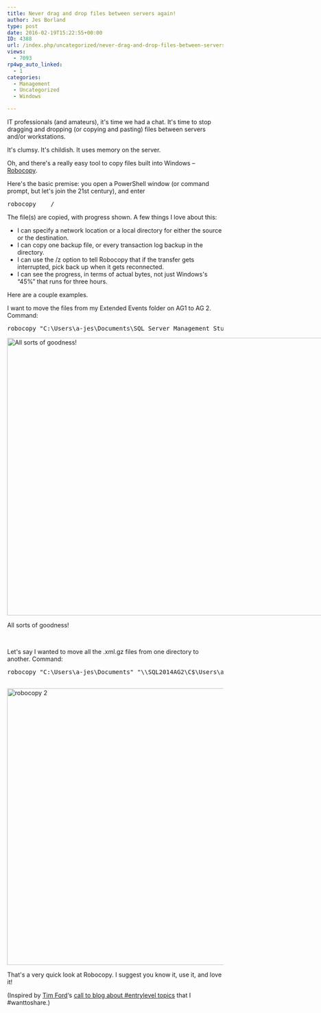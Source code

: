 ```yaml
---
title: Never drag and drop files between servers again!
author: Jes Borland
type: post
date: 2016-02-19T15:22:55+00:00
ID: 4388
url: /index.php/uncategorized/never-drag-and-drop-files-between-servers-again/
views:
  - 7093
rp4wp_auto_linked:
  - 1
categories:
  - Management
  - Uncategorized
  - Windows

---
```

IT professionals (and amateurs), it's time we had a chat. It's time to stop dragging and dropping (or copying and pasting) files between servers and/or workstations.

It's clumsy. It's childish. It uses memory on the server.

Oh, and there's a really easy tool to copy files built into Windows &#8211; <a href="https://technet.microsoft.com/en-us/library/cc733145.aspx" target="_blank">Robocopy</a>.

Here's the basic premise: you open a PowerShell window (or command prompt, but let's join the 21st century), and enter

<pre>robocopy <source directory> <destination directory> <optional: file name> /<options></pre>

The file(s) are copied, with progress shown. A few things I love about this:

  * I can specify a network location or a local directory for either the source or the destination.
  * I can copy one backup file, or every transaction log backup in the directory.
  * I can use the /z option to tell Robocopy that if the transfer gets interrupted, pick back up when it gets reconnected.
  * I can see the progress, in terms of actual bytes, not just Windows's “45%” that runs for three hours.

Here are a couple examples.

I want to move the files from my Extended Events folder on AG1 to AG 2. Command:

<pre>robocopy "C:\Users\a-jes\Documents\SQL Server Management Studio\Extended Events" "\\SQL2014AG2\C$\Users\a-jes\Documents\SQL Server Management Studio" /z</pre>

<div id="attachment_4389" style="width: 885px" class="wp-caption aligncenter">
  <img class="wp-image-4389 size-full" src="/wp-content/uploads/2016/02/robocopy-1.png" alt="All sorts of goodness!" width="875" height="647" srcset="/wp-content/uploads/2016/02/robocopy-1.png 875w, /wp-content/uploads/2016/02/robocopy-1-300x221.png 300w" sizes="(max-width: 875px) 100vw, 875px" />
  
  <p class="wp-caption-text">
    All sorts of goodness!
  </p>
</div>

&nbsp;

Let's say I wanted to move all the .xml.gz files from one directory to another. Command:

<pre>robocopy "C:\Users\a-jes\Documents" "\\SQL2014AG2\C$\Users\a-jes\Documents" *.xml.gz /z 

</pre>

<img class="aligncenter wp-image-4390 size-full" src="/wp-content/uploads/2016/02/robocopy-2.png" alt="robocopy 2" width="883" height="645" srcset="/wp-content/uploads/2016/02/robocopy-2.png 883w, /wp-content/uploads/2016/02/robocopy-2-300x219.png 300w" sizes="(max-width: 883px) 100vw, 883px" />

That's a very quick look at Robocopy. I suggest you know it, use it, and love it!

(Inspired by <a href="https://twitter.com/sqlagentman" target="_blank">Tim Ford</a>&#8216;s <a href="http://thesqlagentman.com/2016/01/entry-level-content/" target="_blank">call to blog about #entrylevel topics</a> that I #wanttoshare.)
